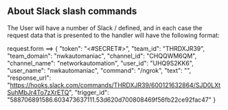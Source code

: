 About Slack slash commands
--------------------------
The User will have a number of Slack /<commands> defined, and in each case the request data
that is presented to the handler will have the following format:

request.form ==>
    {
       "token": "<#SECRET#>",
       "team_id": "THRDXJR39",
       "team_domain": "nwkautomaniac",
       "channel_id": "CHQQWM6QM",
       "channel_name": "networkautomation",
       "user_id": "UHQ9S2KK6",
       "user_name": "nwkautomaniac",
       "command": "/ngrok",
       "text": "",
       "response_url": "https://hooks.slack.com/commands/THRDXJR39/600121632864/SJD0LXtSuhMbJr4To7zXrETQ",
       "trigger_id": "588706891586.603473637111.53d620d700808469f56fb22ce92fac47"
    }
